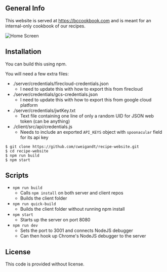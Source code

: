 ## General Info

This website is served at https://bccookbook.com and is meant for an internal-only cookbook of our recipes.

![Home Screen](https://storage.googleapis.com/recipe-website-269020.appspot.com/public/README-img/home-screen.png)

## Installation

You can build this using npm.

You will need a few extra files:

- ./server/credentials/firecloud-credentials.json
  - I need to update this with how to export this from firecloud
- ./server/credentials/gcs-credentials.json
  - I need to update this with how to export this from google cloud platform
- ./server/credentials/jwtKey.txt
  - Text file containing one line of only a random UID for JSON web token (can be anything)
- ./client/src/api/credentials.js
  - Needs to include an exported `API_KEYS` object with `spoonacular` field for its api key

```
$ git clone https://github.com/cweigandt/recipe-website.git
$ cd recipe-website
$ npm run build
$ npm start
```

## Scripts

- `npm run build`
  - Calls `npm install` on both server and client repos
  - Builds the client folder
- `npm run quick-build`
  - Builds the client folder without running npm install
- `npm start`
  - Starts up the server on port 8080
- `npm run dev`
  - Sets the port to 3001 and connects NodeJS debugger
  - Can then hook up Chrome's NodeJS debugger to the server

## License

This code is provided without license.
